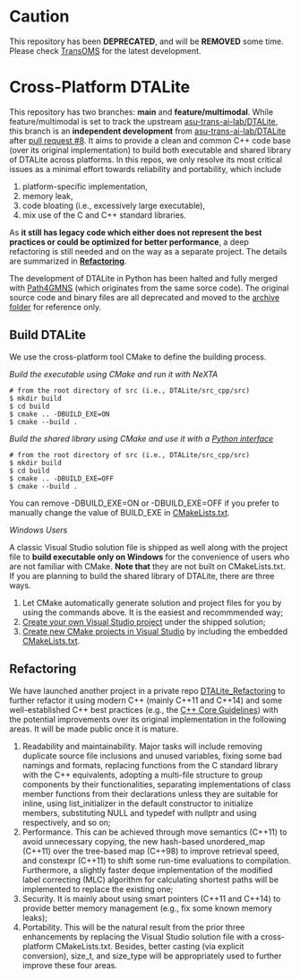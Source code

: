 # Caution
This repository has been **DEPRECATED**, and will be **REMOVED** some time. Please check [TransOMS](https://github.com/jdlph/TransOMS) for the latest development.

# Cross-Platform DTALite

This repository has two branches: **main** and **feature/multimodal**. While feature/multimodal is set to track the upstream [asu-trans-ai-lab/DTALite](https://github.com/asu-trans-ai-lab/DTALite), this branch is an **independent development** from [asu-trans-ai-lab/DTALite](https://github.com/asu-trans-ai-lab/DTALite) after [pull request #8](https://github.com/asu-trans-ai-lab/DTALite/pull/8). It aims to provide a clean and common C++ code base (over its original implementation) to build both executable and shared library of DTALite across platforms. In this repos, we only resolve its most critical issues as a minimal effort towards reliability and portability, which include

1. platform-specific implementation,
2. memory leak,
3. code bloating (i.e., excessively large executable),
4. mix use of the C and C++ standard libraries.

As **it still has legacy code which either does not represent the best practices or could be optimized for better performance**, a deep refactoring is still needed and on the way as a separate project. The details are summarized in **[Refactoring](#refactoring)**.

The development of DTALite in Python has been halted and fully merged with [Path4GMNS](https://github.com/jdlph/Path4GMNS) (which originates from the same sorce code). The original source code and binary files are all deprecated and moved to the [archive folder](https://github.com/jdlph/DTALite/tree/main/archive) for reference only.

## Build DTALite
We use the cross-platform tool CMake to define the building process.

*Build the executable using CMake and run it with NeXTA*
```
# from the root directory of src (i.e., DTALite/src_cpp/src)
$ mkdir build
$ cd build
$ cmake .. -DBUILD_EXE=ON
$ cmake --build .
```

*Build the shared library using CMake and use it with a [Python interface](https://github.com/jdlph/Path4GMNS)*
```
# from the root directory of src (i.e., DTALite/src_cpp/src)
$ mkdir build
$ cd build
$ cmake .. -DBUILD_EXE=OFF
$ cmake --build .
```

You can remove -DBUILD_EXE=ON or -DBUILD_EXE=OFF if you prefer to manually change the value of BUILD_EXE in [CMakeLists.txt](https://github.com/jdlph/DTALite/blob/main/src_cpp/src/CMakeLists.txt).

*Windows Users*

A classic Visual Studio solution file is shipped as well along with the project file to **build executable only on Windows** for the convenience of users who are not familiar with CMake. **Note that** they are not built on CMakeLists.txt. If you are planning to build the shared library of DTALite, there are three ways.

1. Let CMake automatically generate solution and project files for you by using the commands above. It is the easiest and recommmended way;
2. [Create your own Visual Studio project](https://docs.microsoft.com/en-us/visualstudio/get-started/tutorial-projects-solutions?view=vs-2019) under the shipped solution;
3. [Create new CMake projects in Visual Studio](https://docs.microsoft.com/en-us/cpp/build/cmake-projects-in-visual-studio?view=msvc-160) by including the embedded [CMakeLists.txt](https://github.com/jdlph/DTALite/blob/main/src_cpp/src/CMakeLists.txt).

## Refactoring

We have launched another project in a private repo [DTALite_Refactoring](https://github.com/jdlph/DTALite_Refactoring) to further refactor it using modern C++ (mainly C++11 and C++14) and some well-established C++ best practices (e.g., the [C++ Core Guidelines](https://isocpp.github.io/CppCoreGuidelines/CppCoreGuidelines)) with the potential improvements over its original implementation in the following areas. It will be made public once it is mature.

1. Readability and maintainability. Major tasks will include removing duplicate source file inclusions and unused variables, fixing some bad namings and formats, replacing functions from the C standard library with the C++ equivalents, adopting a multi-file structure to group components by their functionalities, separating implementations of class member functions from their declarations unless they are suitable for inline, using list_initializer in the default constructor to initialize members, substituting NULL and typedef with nullptr and using respectively, and so on;
2. Performance. This can be achieved through move semantics (C++11) to avoid unnecessary copying, the new hash-based unordered_map (C++11) over the tree-based map (C++98) to improve retrieval speed, and constexpr (C++11) to shift some run-time evaluations to compilation. Furthermore, a slightly faster deque implementation of the modified label correcting (MLC) algorithm for calculating shortest paths will be implemented to replace the existing one;
3. Security. It is mainly about using smart pointers (C++11 and C++14) to provide better memory management (e.g., fix some known memory leaks);
4. Portability. This will be the natural result from the prior three enhancements by replacing the Visual Studio solution file with a cross-platform CMakeLists.txt. Besides, better casting (via explicit conversion), size_t, and size_type will be appropriately used to further improve these four areas.